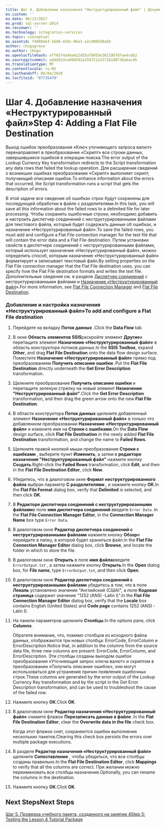 ```yaml
---
title: Шаг 4. Добавление назначения "Неструктурированный файл" | Документы Майкрософт
ms.custom: ''
ms.date: 06/13/2017
ms.prod: sql-server-2014
ms.reviewer: ''
ms.technology: integration-services
ms.topic: conceptual
ms.assetid: f4088de3-16d8-419c-96a1-a2cd005d0a5b
author: chugugrace
ms.author: chugu
ms.openlocfilehash: eff65f4a94a412d55af8055e302195f87ae4cdb2
ms.sourcegitcommit: ad4d92dce894592a259721a1571b1d8736abacdb
ms.translationtype: MT
ms.contentlocale: ru-RU
ms.lasthandoff: 08/04/2020
ms.locfileid: "87735470"
---
```

# <a name="step-4-adding-a-flat-file-destination"></a><span data-ttu-id="6b152-102">Шаг 4. Добавление назначения «Неструктурированный файл»</span><span class="sxs-lookup"><span data-stu-id="6b152-102">Step 4: Adding a Flat File Destination</span></span>
  <span data-ttu-id="6b152-103">Выход ошибок преобразования «Ключ уточняющего запроса валют» перенаправляет в преобразование «Скрипт» все строки данных, завершившиеся ошибкой в операции поиска.</span><span class="sxs-lookup"><span data-stu-id="6b152-103">The error output of the Lookup Currency Key transformation redirects to the Script transformation any data rows that failed the lookup operation.</span></span> <span data-ttu-id="6b152-104">Для расширения сведений о возникших ошибках преобразование «Скрипт» выполняет скрипт, получающий описания ошибок.</span><span class="sxs-lookup"><span data-stu-id="6b152-104">To enhance information about the errors that occurred, the Script transformation runs a script that gets the description of errors.</span></span>  
  
 <span data-ttu-id="6b152-105">В этой задаче все сведения об ошибках строк будут сохранены для последующей обработки в файле с разделителями.</span><span class="sxs-lookup"><span data-stu-id="6b152-105">In this task, you will save all this information about the failed rows to a delimited file for later processing.</span></span> <span data-ttu-id="6b152-106">Чтобы сохранить ошибочные строки, необходимо добавить и настроить диспетчер соединений с неструктурированными файлами для текстового файла, который будет содержать данные об ошибках, и назначение «Неструктурированный файл».</span><span class="sxs-lookup"><span data-stu-id="6b152-106">To save the failed rows, you must add and configure a Flat File connection manager for the text file that will contain the error data and a Flat File destination.</span></span> <span data-ttu-id="6b152-107">Путем установки свойств в диспетчере соединений с неструктурированными файлами, который использует назначение «Неструктурированный файл», можно определить способ, которым назначение «Неструктурированный файл» форматирует и записывает текстовый файл.</span><span class="sxs-lookup"><span data-stu-id="6b152-107">By setting properties on the Flat File connection manager that the Flat File destination uses, you can specify how the Flat File destination formats and writes the text file.</span></span> <span data-ttu-id="6b152-108">Дополнительные сведения см. в разделе [Диспетчер соединений](connection-manager/file-connection-manager.md) с неструктурированными файлами и [Назначение «Неструктурированный файл](data-flow/flat-file-destination.md)».</span><span class="sxs-lookup"><span data-stu-id="6b152-108">For more information, see [Flat File Connection Manager](connection-manager/file-connection-manager.md) and [Flat File Destination](data-flow/flat-file-destination.md).</span></span>  
  
### <a name="to-add-and-configure-a-flat-file-destination"></a><span data-ttu-id="6b152-109">Добавление и настройка назначения «Неструктурированный файл»</span><span class="sxs-lookup"><span data-stu-id="6b152-109">To add and configure a Flat File destination</span></span>  
  
1.  <span data-ttu-id="6b152-110">Перейдите на вкладку **Поток данных** .</span><span class="sxs-lookup"><span data-stu-id="6b152-110">Click the **Data Flow** tab.</span></span>  
  
2.  <span data-ttu-id="6b152-111">В окне **Область элементов SSIS**раскройте элемент **Другие**и перетащите элемент **Назначение «Неструктурированный файл»** в область конструктора потоков данных.</span><span class="sxs-lookup"><span data-stu-id="6b152-111">In the **SSIS Toolbox**, expand **Other**, and drag **Flat File Destination** onto the data flow design surface.</span></span> <span data-ttu-id="6b152-112">Поместите **Назначение «Неструктурированный файл»** прямо под преобразованием **Получить описание ошибки** .</span><span class="sxs-lookup"><span data-stu-id="6b152-112">Put the **Flat File Destination** directly underneath the **Get Error Description** transformation.</span></span>  
  
3.  <span data-ttu-id="6b152-113">Щелкните преобразование **Получить описание ошибки** и перетащите зеленую стрелку на новый элемент **Назначение "Неструктурированный файл"**.</span><span class="sxs-lookup"><span data-stu-id="6b152-113">Click the **Get Error Description** transformation, and then drag the green arrow onto the new **Flat File Destination**.</span></span>  
  
4.  <span data-ttu-id="6b152-114">В области конструктора **Поток данных** щелкните добавленный элемент **Назначение «Неструктурированный файл»** в только что добавленном преобразовании **Назначение «Неструктурированный файл»** и измените имя на **Строки с ошибками**.</span><span class="sxs-lookup"><span data-stu-id="6b152-114">On the **Data Flow** design surface, click **Flat File Destination** in the newly added **Flat File Destination** transformation, and change the name to **Failed Rows**.</span></span>  
  
5.  <span data-ttu-id="6b152-115">Щелкните правой кнопкой мыши преобразование **Строки с ошибками** , выберите пункт **Изменить**, а затем в **редакторе назначения "Неструктурированный файл"** нажмите кнопку **Создать**.</span><span class="sxs-lookup"><span data-stu-id="6b152-115">Right-click the **Failed Rows** transformation, click **Edit**, and then in the **Flat File Destination Editor**, click **New**.</span></span>  
  
6.  <span data-ttu-id="6b152-116">Убедитесь, что в диалоговом окне **Формат неструктурированного файла** выбран параметр **С разделителями** , и нажмите кнопку **ОК**.</span><span class="sxs-lookup"><span data-stu-id="6b152-116">In the **Flat File Format** dialog box, verify that **Delimited** is selected, and then click **OK**.</span></span>  
  
7.  <span data-ttu-id="6b152-117">В **Редакторе диспетчера соединений с неструктурированными файлами**в поле **имя диспетчера соединений** введите `Error Data` .</span><span class="sxs-lookup"><span data-stu-id="6b152-117">In the **Flat File Connection Manager Editor**, in the **Connection Manager Name** box type `Error Data`.</span></span>  
  
8.  <span data-ttu-id="6b152-118">В диалоговом окне **Редактор диспетчера соединений с неструктурированными файлами** нажмите кнопку **Обзор**и перейдите в папку, в которой будет храниться файл.</span><span class="sxs-lookup"><span data-stu-id="6b152-118">In the **Flat File Connection Manager Editor** dialog box, click **Browse**, and locate the folder in which to store the file.</span></span>  
  
9. <span data-ttu-id="6b152-119">В диалоговом окне **Открыть** в поле **имя файла**введите `ErrorOutput.txt` , а затем нажмите кнопку **Открыть**.</span><span class="sxs-lookup"><span data-stu-id="6b152-119">In the **Open** dialog box, for **File name**, type `ErrorOutput.txt`, and then click **Open**.</span></span>  
  
10. <span data-ttu-id="6b152-120">В диалоговом окне **Редактор диспетчера соединений с неструктурированными файлами** убедитесь в том, что в поле **Локаль** установлено значение "Английский (США)", а поле **Кодовая страница** содержит значение "1252 (ANSI -Latin I)".</span><span class="sxs-lookup"><span data-stu-id="6b152-120">In the **Flat File Connection Manager Editor** dialog box, verify that the **Locale** box contains English (United States) and **Code page** contains 1252 (ANSI -Latin I).</span></span>  
  
11. <span data-ttu-id="6b152-121">На панели параметров щелкните **Столбцы**.</span><span class="sxs-lookup"><span data-stu-id="6b152-121">In the options pane, click **Columns**.</span></span>  
  
     <span data-ttu-id="6b152-122">Обратите внимание, что, помимо столбцов из исходного файла данных, отображаются три новых столбца: ErrorCode, ErrorColumn и ErrorDescription.</span><span class="sxs-lookup"><span data-stu-id="6b152-122">Notice that, in addition to the columns from the source data file, three new columns are present: ErrorCode, ErrorColumn, and ErrorDescription.</span></span> <span data-ttu-id="6b152-123">Эти столбцы созданы выходом ошибок преобразования «Уточняющий запрос ключа валют» и скриптом в преобразовании «Получить описание ошибок», они могут использоваться для устранения причин появления ошибочных строк.</span><span class="sxs-lookup"><span data-stu-id="6b152-123">These columns are generated by the error output of the Lookup Currency Key transformation and by the script in the Get Error Description transformation, and can be used to troubleshoot the cause of the failed row.</span></span>  
  
12. <span data-ttu-id="6b152-124">Нажмите кнопку **ОК**.</span><span class="sxs-lookup"><span data-stu-id="6b152-124">Click **OK**.</span></span>  
  
13. <span data-ttu-id="6b152-125">В диалоговом окне **Редактор назначения «Неструктурированный файл»** снимите флажок **Перезаписать данные в файле** .</span><span class="sxs-lookup"><span data-stu-id="6b152-125">In the **Flat File Destination Editor**, clear the **Overwrite data in the file** check box.</span></span>  
  
     <span data-ttu-id="6b152-126">Когда этот флажок снят, сохраняются ошибки выполнения нескольких пакетов.</span><span class="sxs-lookup"><span data-stu-id="6b152-126">Clearing this check box persists the errors over multiple package executions.</span></span>  
  
14. <span data-ttu-id="6b152-127">В разделе **Редактор назначения «Неструктурированный файл»** щелкните **Сопоставление** , чтобы убедиться, что все столбцы созданы правильно.</span><span class="sxs-lookup"><span data-stu-id="6b152-127">In the **Flat File Destination Editor**, click **Mappings** to verify that all the columns are correct.</span></span> <span data-ttu-id="6b152-128">При желании можно переименовать все столбцы назначения.</span><span class="sxs-lookup"><span data-stu-id="6b152-128">Optionally, you can rename the columns in the destination.</span></span>  
  
15. <span data-ttu-id="6b152-129">Нажмите кнопку **ОК**.</span><span class="sxs-lookup"><span data-stu-id="6b152-129">Click **OK**.</span></span>  
  
## <a name="next-steps"></a><span data-ttu-id="6b152-130">Next Steps</span><span class="sxs-lookup"><span data-stu-id="6b152-130">Next Steps</span></span>  
 [<span data-ttu-id="6b152-131">Шаг 5. Проверка учебного пакета, созданного на занятии 4</span><span class="sxs-lookup"><span data-stu-id="6b152-131">Step 5: Testing the Lesson 4 Tutorial Package</span></span>](../integration-services/lesson-4-5-testing-the-lesson-4-tutorial-package.md)  
  
  
